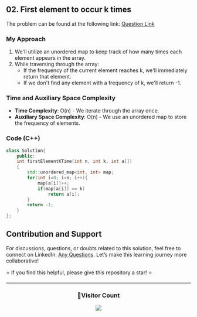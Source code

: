 ## 02. First element to occur k times

The problem can be found at the following link: [Question Link](https://www.geeksforgeeks.org/problems/first-element-to-occur-k-times5150/1)

### My Approach

1. We'll utilize an unordered map to keep track of how many times each element appears in the array.
2. While traversing through the array:
   - If the frequency of the current element reaches k, we'll immediately return that element.
   - If we don't find any element with a frequency of k, we'll return -1.

### Time and Auxiliary Space Complexity

- **Time Complexity**: O(n) - We iterate through the array once.
- **Auxiliary Space Complexity**: O(n) - We use an unordered map to store the frequency of elements.

### Code (C++)

```cpp
class Solution{
    public:
    int firstElementKTime(int n, int k, int a[])
    {
        std::unordered_map<int, int> map;
        for(int i=0; i<n; i++){
            map[a[i]]++;
            if(map[a[i]] == k)
                return a[i];
        }
        return -1;
    }
};
```

## Contribution and Support

For discussions, questions, or doubts related to this solution, feel free to connect on LinkedIn: [Any Questions](https://www.linkedin.com/in/patel-hetkumar-sandipbhai-8b110525a/). Let’s make this learning journey more collaborative!

⭐ If you find this helpful, please give this repository a star! ⭐

---

<div align="center">
  <h3><b>📍Visitor Count</b></h3>
</div>

<p align="center">
  <img src="https://profile-counter.glitch.me/Hunterdii/count.svg" />
</p>
